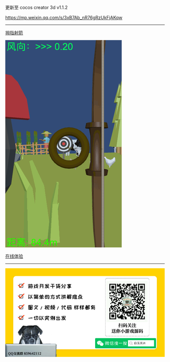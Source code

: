 
更新至 cocos creator 3d v1.1.2  

https://mp.weixin.qq.com/s/3xB7Ab_nR76gRzUkFjAKqw

--- 


[拇指射箭](https://mp.weixin.qq.com/s/ISsxM411netkEWLKi4v7XA)

<!-- cocos creator 3d v1.0.0   -->

![](./../img/fingerArchery.gif)

[在线体验](http://lamyoung.gitee.io/web/fingerArchery)




---

![](./../img/about.jpg)